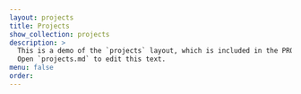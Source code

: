 ```yaml
---
layout: projects
title: Projects
show_collection: projects
description: >
  This is a demo of the `projects` layout, which is included in the PRO version of Hydejack.
  Open `projects.md` to edit this text.
menu: false
order:
---
```

